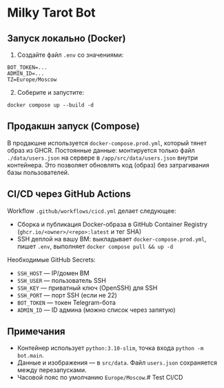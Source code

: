 Milky Tarot Bot
================

Запуск локально (Docker)
------------------------

1. Создайте файл `.env` со значениями:

```
BOT_TOKEN=...
ADMIN_ID=...
TZ=Europe/Moscow
```

2. Соберите и запустите:

```
docker compose up --build -d
```

Продакшн запуск (Compose)
-------------------------

В продакшне используется `docker-compose.prod.yml`, который тянет образ из GHCR. Постоянные данные: монтируется только файл `./data/users.json` на сервере в `/app/src/data/users.json` внутри контейнера. Это позволяет обновлять код (образ) без затрагивания базы пользователей.

CI/CD через GitHub Actions
--------------------------

Workflow `.github/workflows/cicd.yml` делает следующее:

- Сборка и публикация Docker-образа в GitHub Container Registry (`ghcr.io/<owner>/<repo>:latest` и тег SHA)
- SSH деплой на вашу ВМ: выкладывает `docker-compose.prod.yml`, пишет `.env`, выполняет `docker compose pull && up -d`

Необходимые GitHub Secrets:

- `SSH_HOST` — IP/домен ВМ
- `SSH_USER` — пользователь SSH
- `SSH_KEY` — приватный ключ (OpenSSH) для SSH
- `SSH_PORT` — порт SSH (если не 22)
- `BOT_TOKEN` — токен Telegram-бота
- `ADMIN_ID` — ID админа (можно список через запятую)

Примечания
----------

- Контейнер использует `python:3.10-slim`, точка входа `python -m bot.main`.
- Данные и изображения — в `src/data`. Файл `users.json` сохраняется между перезапусками.
- Часовой пояс по умолчанию `Europe/Moscow`.# Test CI/CD
